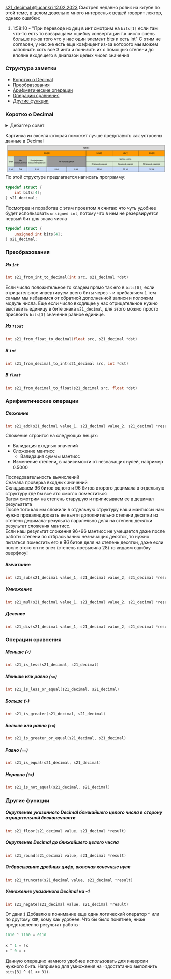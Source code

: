 
[s21_decimal @lucankri 12.02.2023](https://youtu.be/kJU4JOLa8l0)
Смотрел недавно ролик на ютубе по этой теме, в целом довольно много интересных вещей говорит лектор, однако ошибки:
1. 1:58:10 - "При переводе из дец в инт смотрим на `bits[1]` если там что-то есть то вовзращаем ошибку конвертации т.к число очень больше из-за того что у нас один элемент bits и есть int"
С этим не согласен, у нас же есть еще коэфицент из-за которого мы можем заполнить хоть все 3 инта и понизить их с помощью степени до вполне входящего в диапазон целых чисел значения 
### Структура заметки
- [Коротко о Decimal](#коротко-о-decimal)
- [Преобразования](#преобразования)
- [Арифметические операции](#арифметические-операции)
- [Операции сравнения](#операции-сравнения)
- [Другие функции](#операции-сравнения)

### Коротко о Decimal
<details>
<summary>Дебаггер совет</summary>
Хорошая настройка для дебаггера в VSCode (LLDB + CodeLLDB extension):<br>
<code>type format add --format {n_system} '{data_type}'</code><br>
Где <code>n_system</code> система счисления <br>
Двоичная <code>bin</code><br>
Восьмеричная <code>oct</code><br>
Десятичная <code>dec</code><br>
Шестнадцатеричная <code>hex</code><br>
А <code>data_type</code> тип данных, записанный в кавычках одинарных.<br>
Пример:<br>
Смена отображения целочисленных переменных на двоичный вид:<br>
<code>type format add --format bin 'int'</code><br>
</details>

Картинка из экселя которая поможет лучше представить как устроены данные в Decimal
![decimal_scheme](assets/images/decimal_scheme.png)
По этой структуре предлагается написать программу:
```c
typedef struct {
    int bits[4];
} s21_decimal;
```
Посмотрев и поработав с этим проектом я считаю что чуть удобнее будет использовать  `unsigned int`, потому что в нем не резервируется первый бит для знака числа
```c
typedef struct {
    unsigned int bits[4];
} s21_decimal;
```
### Преобразования
##### Из `int`
```c
int s21_from_int_to_decimal(int src, s21_decimal *dst)
```
Если число положительное то кладем прямо так его в `bits[0]`, если отрицательное инвертируем всего биты через `~` и прибавляем `1` тем самым мы избавимся от обратной дополненной записи и положим модуль числа. Еще если число входящее у нас отрицательное нужно выставить единицу в бите знака `s21_decimal`, для этого можно просто присвоить `bits[3]` значение равное единице.
##### Из `float`
```c
int s21_from_float_to_decimal(float src, s21_decimal *dst)
```
##### В `int`
```c
int s21_from_decimal_to_int(s21_decimal src, int *dst)
```
##### В `float`
```c
int s21_from_decimal_to_float(s21_decimal src, float *dst)
```
### Арифметические операции 
##### Сложение
```c
int s21_add(s21_decimal value_1, s21_decimal value_2, s21_decimal *result)
```
Сложение строится на следующих вещах:
* Валидация входных значений
* Сложение мантисс 
    * Валидация суммы мантисс
* Изменение степени, в зависимости от незначащих нулей, например 0.5000

Последовательность вычислений<br>
Сначала проверка входных значений<br>
Складываем 96 битов одного и 96 битов второго децимала в отдельную структуру где бы все это смогло поместиться<br>
Затем смотрим на степень старушую и приписываем ее в децимал резульатата<br>
После того как мы сложили в отдельную структуру наши мантиссы нам нужно провалидировать ее вычтя дополнительно степени десятки из степени децимала-резульата паралельно деля на степень десятки результат сложения мантисс.<br>
Если наш результат сложения 96+96 мантисс не умещается даже после работы степени по отбрасыванию незначащих десяток, то
нужно пытаться поместить его в 96 битов деля на степень десятки, даже если после этого он не влез (степень превысила 28) то
кидаем ошибку оверфлоу! <br>

##### Вычитание
```c
int s21_sub(s21_decimal value_1, s21_decimal value_2, s21_decimal *result)
```
##### Умножение
```c
int s21_mul(s21_decimal value_1, s21_decimal value_2, s21_decimal *result)
```
##### Деление
```c
int s21_div(s21_decimal value_1, s21_decimal value_2, s21_decimal *result)
```
### Операции сравнения
##### Меньше (`<`)
```c
int s21_is_less(s21_decimal, s21_decimal)
```
##### Меньше или равно (`<=`)
```c
int s21_is_less_or_equal(s21_decimal, s21_decimal)
```
##### Больше (`>`)
```c
int s21_is_greater(s21_decimal, s21_decimal)
```
##### Больше или равно (`>=`)
```c
int s21_is_greater_or_equal(s21_decimal, s21_decimal)
```
##### Равно (`==`)
```c
int s21_is_equal(s21_decimal, s21_decimal)
```
##### Неравно (`!=`)
```c
int s21_is_not_equal(s21_decimal, s21_decimal)
```
### Другие функции
##### Округление указанного Decimal ближайшего целого числа в сторону отрицательной бесконечности
```c
int s21_floor(s21_decimal value, s21_decimal *result)
```
##### Округление Decimal до ближайшего целого числа
```c
int s21_round(s21_decimal value, s21_decimal *result)
```
##### Отбрасывание дробных цифр, включая конечные нули
```c
int s21_truncate(s21_decimal value, s21_decimal *result)
```
##### Умножение указанного Decimal на -1
```c
int s21_negate(s21_decimal value, s21_decimal *result)
```

От дани:)
Добавлю в понимание еще один логический оператор `^` или по другому `XOR`, кому как удобнее.
Что бы было понятнее, ниже представленно результат работы:

```c
1010 ^ 1100 = 0110

x ^ 1 = !x
x ^ 0 = x
```

Данную операцию намного удобнее использовать для инверсии нужного бита. Например для умножения на `-1`достатачно выполнить `bits[3] ^ (1 << 31)`.
